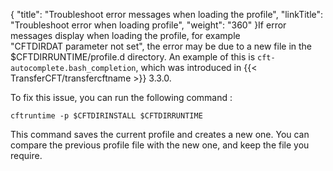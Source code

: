 {
    "title": "Troubleshoot error messages when loading the profile",
    "linkTitle": "Troubleshoot error when loading profile",
    "weight": "360"
}If error messages display when loading the profile, for example "CFTDIRDAT parameter not set", the error may be due to a new file in the $CFTDIRRUNTIME/profile.d directory. An example of this is `cft-autocomplete.bash_completion`, which was introduced in {{< TransferCFT/transfercftname  >}} 3.3.0.

To fix this issue, you can run the following command :

```
cftruntime -p $CFTDIRINSTALL $CFTDIRRUNTIME
```

This command saves the current profile and creates a new one. You can compare the previous profile file with the new one, and keep the file you require.
